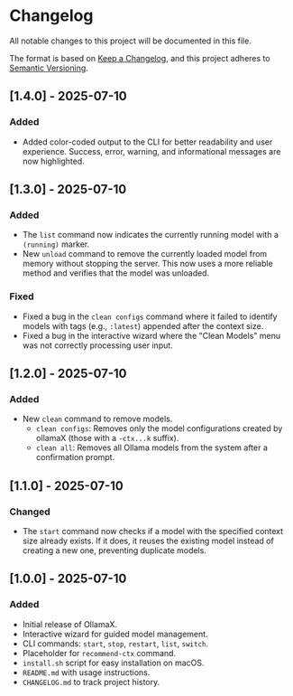 # Changelog

All notable changes to this project will be documented in this file.

The format is based on [Keep a Changelog](https://keepachangelog.com/en/1.0.0/),
and this project adheres to [Semantic Versioning](https://semver.org/spec/v2.0.0.html).

## [1.4.0] - 2025-07-10

### Added

-   Added color-coded output to the CLI for better readability and user experience. Success, error, warning, and informational messages are now highlighted.

## [1.3.0] - 2025-07-10

### Added

-   The `list` command now indicates the currently running model with a `(running)` marker.
-   New `unload` command to remove the currently loaded model from memory without stopping the server. This now uses a more reliable method and verifies that the model was unloaded.

### Fixed

-   Fixed a bug in the `clean configs` command where it failed to identify models with tags (e.g., `:latest`) appended after the context size.
-   Fixed a bug in the interactive wizard where the "Clean Models" menu was not correctly processing user input.

## [1.2.0] - 2025-07-10

### Added

-   New `clean` command to remove models.
    -   `clean configs`: Removes only the model configurations created by ollamaX (those with a `-ctx...k` suffix).
    -   `clean all`: Removes all Ollama models from the system after a confirmation prompt.

## [1.1.0] - 2025-07-10

### Changed

-   The `start` command now checks if a model with the specified context size already exists. If it does, it reuses the existing model instead of creating a new one, preventing duplicate models.

## [1.0.0] - 2025-07-10

### Added

-   Initial release of OllamaX.
-   Interactive wizard for guided model management.
-   CLI commands: `start`, `stop`, `restart`, `list`, `switch`.
-   Placeholder for `recommend-ctx` command.
-   `install.sh` script for easy installation on macOS.
-   `README.md` with usage instructions.
-   `CHANGELOG.md` to track project history.